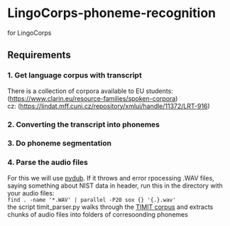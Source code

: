 # LingoCorps-phoneme-recognition
for LingoCorps

## Requirements
### 1. Get language corpus with transcript
There is a collection of corpora available to EU students: (https://www.clarin.eu/resource-families/spoken-corpora) \
cz: (https://lindat.mff.cuni.cz/repository/xmlui/handle/11372/LRT-916)
### 2. Converting the transcript into phonemes
### 3. Do phoneme segmentation
### 4. Parse the audio files
For this we will use [pydub](https://github.com/jiaaro/pydub).
If it throws and error rpocessing .WAV files, saying something about NIST data in header, run this in the directory with your audio files:\
`find . -name '*.WAV' | parallel -P20 sox {} '{.}.wav'`\
the script timit_parser.py walks through the [TIMIT corpus](http://academictorrents.com/details/34e2b78745138186976cbc27939b1b34d18bd5b3) and extracts chunks of audio files into folders of corresoonding phonemes
